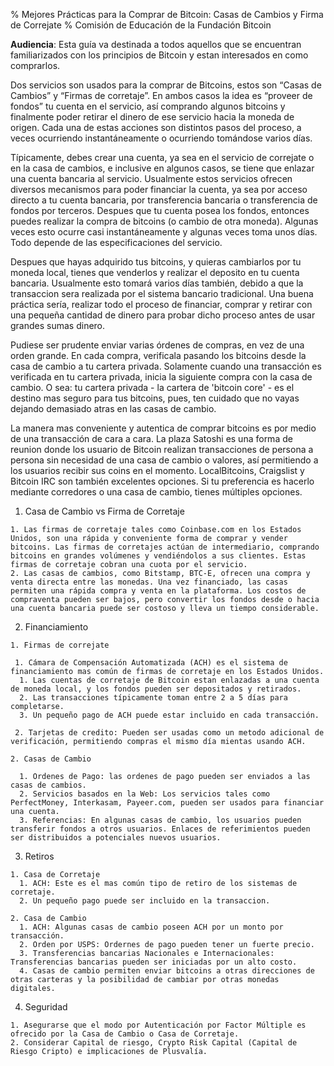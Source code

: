 % Mejores Prácticas para la Comprar de Bitcoin: Casas de Cambios y Firma de Correjate
% Comisión de Educación de la Fundación Bitcoin

**Audiencia**: Esta guía va destinada a todos aquellos que se encuentran familiarizados con los principios de Bitcoin y estan interesados en como comprarlos. 

Dos servicios son usados para la comprar de Bitcoins, estos son “Casas de Cambios” y “Firmas de corretaje”. En ambos casos la idea es “proveer de fondos” tu cuenta en el servicio, así comprando algunos bitcoins y finalmente poder retirar el dinero de ese servicio hacia la moneda de origen. Cada una de estas acciones son distintos pasos del proceso, a veces ocurriendo instantáneamente o ocurriendo tomándose varios días. 

Típicamente, debes crear una cuenta, ya sea en el servicio de correjate o en la casa de cambios, e inclusive en algunos casos, se tiene que enlazar una cuenta bancaria al servicio. Usualmente estos servicios ofrecen diversos mecanismos para poder financiar la cuenta, ya sea por acceso directo a tu cuenta bancaria, por transferencia bancaria o transferencia de fondos por terceros. Despues que tu cuenta posea los fondos, entonces puedes realizar la compra de bitcoins (o cambio de otra moneda). Algunas veces esto ocurre casi instantáneamente y algunas veces toma unos días. Todo depende de las especificaciones del servicio. 

Despues que hayas adquirido tus bitcoins, y quieras cambiarlos por tu moneda local, tienes que venderlos y realizar el deposito en tu cuenta bancaria. Usualmente esto tomará varios días también, debido a que la transaccion sera realizada por el sistema bancario tradicional. Una buena práctica sería, realizar todo el proceso de financiar, comprar y retirar con una pequeña cantidad de dinero para probar dicho proceso antes de usar grandes sumas dinero. 

Pudiese ser prudente enviar varias órdenes de compras, en vez de una orden grande. En cada compra, verificala pasando los bitcoins desde la casa de cambio a tu cartera privada. Solamente cuando una transacción es verificada en tu cartera privada, inicia la siguiente compra con la casa de cambio. O sea: tu cartera privada - la cartera de 'bitcoin core' - es el destino mas seguro para tus bitcoins, pues, ten cuidado que no vayas dejando demasiado atras en las casas de cambio.

La manera mas conveniente y autentica de comprar bitcoins es por medio de una transacción de cara a cara. La plaza Satoshi es una forma de reunion donde los usuario de Bitcoin realizan transacciones de persona a persona sin necesidad de una casa de cambio o valores, así permitiendo a los usuarios recibir sus coins en el momento. LocalBitcoins, Craigslist y Bitcoin IRC son también excelentes opciones. Si tu preferencia es hacerlo mediante corredores o una casa de cambio, tienes múltiples opciones.

  1. Casa de Cambio vs Firma de Corretaje
    
    1. Las firmas de corretaje tales como Coinbase.com en los Estados Unidos, son una rápida y conveniente forma de comprar y vender bitcoins. Las firmas de corretajes actúan de intermediario, comprando bitcoins en grandes volúmenes y vendiéndolos a sus clientes. Estas firmas de corretaje cobran una cuota por el servicio.  
    2. Las casas de cambios, como Bitstamp, BTC-E, ofrecen una compra y venta directa entre las monedas. Una vez financiado, las casas permiten una rápida compra y venta en la plataforma. Los costos de compraventa pueden ser bajos, pero convertir los fondos desde o hacia una cuenta bancaria puede ser costoso y lleva un tiempo considerable. 

  2. Financiamiento
 
    1. Firmas de correjate
 
     1. Cámara de Compensación Automatizada (ACH) es el sistema de financiamiento mas común de firmas de corretaje en los Estados Unidos. 
      1. Las cuentas de corretaje de Bitcoin estan enlazadas a una cuenta de moneda local, y los fondos pueden ser depositados y retirados. 
      2. Las transacciones típicamente toman entre 2 a 5 días para completarse. 
      3. Un pequeño pago de ACH puede estar incluido en cada transacción. 
      
     2. Tarjetas de credito: Pueden ser usadas como un metodo adicional de verificación, permitiendo compras el mismo día mientas usando ACH. 
     
    2. Casas de Cambio
      
      1. Ordenes de Pago: las ordenes de pago pueden ser enviados a las casas de cambios. 
      2. Servicios basados en la Web: Los servicios tales como PerfectMoney, Interkasam, Payeer.com, pueden ser usados para financiar una cuenta. 
      3. Referencias: En algunas casas de cambio, los usuarios pueden transferir fondos a otros usuarios. Enlaces de referimientos pueden ser distribuidos a potenciales nuevos usuarios. 
    
  3. Retiros

    1. Casa de Corretaje
      1. ACH: Este es el mas común tipo de retiro de los sistemas de corretaje. 
      2. Un pequeño pago puede ser incluido en la transaccion.
      
    2. Casa de Cambio
      1. ACH: Algunas casas de cambio poseen ACH por un monto por transacción. 
      2. Orden por USPS: Ordernes de pago pueden tener un fuerte precio. 
      3. Transferencias bancarias Nacionales e Internacionales: Transferencias bancarias pueden ser iniciadas por un alto costo. 
      4. Casas de cambio permiten enviar bitcoins a otras direcciones de otras carteras y la posibilidad de cambiar por otras monedas digitales. 
      
  4. Seguridad
  
    1. Asegurarse que el modo por Autenticación por Factor Múltiple es ofrecido por la Casa de Cambio o Casa de Corretaje.
    2. Considerar Capital de riesgo, Crypto Risk Capital (Capital de Riesgo Cripto) e implicaciones de Plusvalía. 
        

